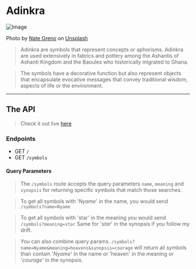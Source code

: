 # Adinkra

![Image](https://adinkra.herokuapp.com/images/adinkra-sm.jpg)	

Photo by [Nate Greno](https://unsplash.com/@nategreno?utm_source=unsplash&utm_medium=referral&utm_content=creditCopyText) on [Unsplash](https://unsplash.com/s/photos/adinkra?utm_source=unsplash&utm_medium=referral&utm_content=creditCopyText)


> Adinkra are symbols that represent concepts or aphorisms. Adinkra are used extensively in fabrics and pottery among the Ashantis of Ashanti Kingdom and the Baoules who historically migrated to Ghana.

> The symbols have a decorative function but also represent objects that encapsulate evocative messages that convey traditional wisdom,  aspects of life or the environment.


---------------------------------------------------------------------------------------


## The API

> Check it out live [here](https://adinkra.herokuapp.com)

### Endpoints

- GET `/`
- GET `/symbols`

#### Query Parameters

> The `/symbols` route accepts the query parameters `name`, `meaning` and `synopsis` for returning specific symbols that match those searches.

> To get all symbols with '*Nyame*' in the name, you would send `/symbols?name=Nyame`

> To get all symbols with 'star' in the meaning you would send `/symbols?meaning=star`
> Same for '*star*' in the synopsis if you follow my drift.

> You can also combine query params. 
> `/symbols?name=Nyame&meaning=heavens&synopsis=courage` will return all symbols than contain '*Nyame*' in the name or 'heaven' in the meaning or '*courage*' in the synopsis.
